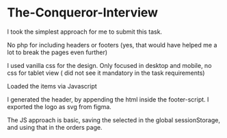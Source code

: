 # The-Conqueror-Interview

I took the simplest approach for me to submit this task.

No php for including headers or footers (yes, that would have helped me a lot to break the pages even further)

I used vanilla css for the design. Only focused in desktop and mobile, no css for tablet view ( did not see it mandatory in the task requirements)

Loaded the items via Javascript

I generated the header, by appending the html inside the footer-script. I exported the logo as svg from figma.

The JS approach is basic, saving the selected in the global sessionStorage, and using that in the orders page.
